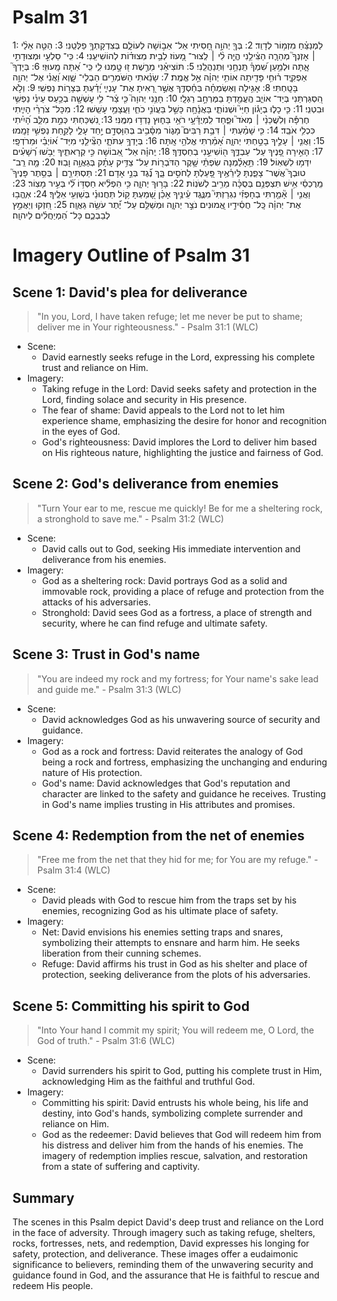 # Psalm 31
1: לַמְנַצֵּ֗חַ מִזְמ֥וֹר לְדָוִֽד׃
2: בְּךָ֖ יְהוָ֣ה חָ֭סִיתִי אַל־ אֵב֣וֹשָׁה לְעוֹלָ֑ם בְּצִדְקָתְךָ֥ פַלְּטֵֽנִי׃
3: הַטֵּ֤ה אֵלַ֨י ׀ אָזְנְךָ֮ מְהֵרָ֪ה הַצִּ֫ילֵ֥נִי הֱיֵ֤ה לִ֨י ׀ לְֽצוּר־ מָ֭עוֹז לְבֵ֥ית מְצוּד֗וֹת לְהוֹשִׁיעֵֽנִי׃
4: כִּֽי־ סַלְעִ֣י וּמְצוּדָתִ֣י אָ֑תָּה וּלְמַ֥עַן שִׁ֝מְךָ֗ תַּֽנְחֵ֥נִי וּֽתְנַהֲלֵֽנִי׃
5: תּוֹצִיאֵ֗נִי מֵרֶ֣שֶׁת ז֭וּ טָ֣מְנוּ לִ֑י כִּֽי־ אַ֝תָּה מָֽעוּזִּֽי׃
6: בְּיָדְךָ֮ אַפְקִ֪יד ר֫וּחִ֥י פָּדִ֖יתָה אוֹתִ֥י יְהוָ֗ה אֵ֣ל אֱמֶֽת׃
7: שָׂנֵ֗אתִי הַשֹּׁמְרִ֥ים הַבְלֵי־ שָׁ֑וְא וַ֝אֲנִ֗י אֶל־ יְהוָ֥ה בָּטָֽחְתִּי׃
8: אָגִ֥ילָה וְאֶשְׂמְחָ֗ה בְּחַ֫סְדֶּ֥ךָ אֲשֶׁ֣ר רָ֭אִיתָ אֶת־ עָנְיִ֑י יָ֝דַ֗עְתָּ בְּצָר֥וֹת נַפְשִֽׁי׃
9: וְלֹ֣א הִ֭סְגַּרְתַּנִי בְּיַד־ אוֹיֵ֑ב הֶֽעֱמַ֖דְתָּ בַמֶּרְחָ֣ב רַגְלָֽי׃
10: חָנֵּ֥נִי יְהוָה֮ כִּ֤י צַ֫ר־ לִ֥י עָשְׁשָׁ֖ה בְכַ֥עַס עֵינִ֗י נַפְשִׁ֥י וּבִטְנִֽי׃
11: כִּ֤י כָל֪וּ בְיָג֡וֹן חַיַּי֮ וּשְׁנוֹתַ֪י בַּאֲנָ֫חָ֥ה כָּשַׁ֣ל בַּעֲוֺנִ֣י כֹחִ֑י וַעֲצָמַ֥י עָשֵֽׁשׁוּ׃
12: מִכָּל־ צֹרְרַ֨י הָיִ֪יתִי חֶרְפָּ֡ה וְלִשֲׁכֵנַ֨י ׀ מְאֹד֮ וּפַ֪חַד לִֽמְיֻדָּ֫עָ֥י רֹאַ֥י בַּח֑וּץ נָדְד֥וּ מִמֶּֽנִּי׃
13: נִ֭שְׁכַּחְתִּי כְּמֵ֣ת מִלֵּ֑ב הָ֝יִ֗יתִי כִּכְלִ֥י אֹבֵֽד׃
14: כִּ֤י שָׁמַ֨עְתִּי ׀ דִּבַּ֥ת רַבִּים֮ מָג֪וֹר מִסָּ֫בִ֥יב בְּהִוָּסְדָ֣ם יַ֣חַד עָלַ֑י לָקַ֖חַת נַפְשִׁ֣י זָמָֽמוּ׃
15: וַאֲנִ֤י ׀ עָלֶ֣יךָ בָטַ֣חְתִּי יְהוָ֑ה אָ֝מַ֗רְתִּי אֱלֹהַ֥י אָֽתָּה׃
16: בְּיָדְךָ֥ עִתֹּתָ֑י הַצִּ֘ילֵ֤נִי מִיַּד־ א֝וֹיְבַ֗י וּמֵרֹדְפָֽי׃
17: הָאִ֣ירָה פָ֭נֶיךָ עַל־ עַבְדֶּ֑ךָ ה֖וֹשִׁיעֵ֣נִי בְחַסְדֶּֽךָ׃
18: יְֽהוָ֗ה אַל־ אֵ֭בוֹשָׁה כִּ֣י קְרָאתִ֑יךָ יֵבֹ֥שׁוּ רְ֝שָׁעִ֗ים יִדְּמ֥וּ לִשְׁאֽוֹל׃
19: תֵּ֥אָלַ֗מְנָה שִׂפְתֵ֫י שָׁ֥קֶר הַדֹּבְר֖וֹת עַל־ צַדִּ֥יק עָתָ֗ק בְּגַאֲוָ֥ה וָבֽוּז׃
20: מָ֤ה רַֽב־ טוּבְךָ֮ אֲשֶׁר־ צָפַ֪נְתָּ לִּֽירֵ֫אֶ֥יךָ פָּ֭עַלְתָּ לַחֹסִ֣ים בָּ֑ךְ נֶ֝֗גֶד בְּנֵ֣י אָדָם׃
21: תַּסְתִּירֵ֤ם ׀ בְּסֵ֥תֶר פָּנֶיךָ֮ מֵֽרֻכְסֵ֫י אִ֥ישׁ תִּצְפְּנֵ֥ם בְּסֻכָּ֗ה מֵרִ֥יב לְשֹׁנֽוֹת׃
22: בָּר֥וּךְ יְהוָ֑ה כִּ֥י הִפְלִ֘יא חַסְדּ֥וֹ לִ֝֗י בְּעִ֣יר מָצֽוֹר׃
23: וַאֲנִ֤י ׀ אָ֘מַ֤רְתִּי בְחָפְזִ֗י נִגְרַזְתִּי֮ מִנֶּ֪גֶד עֵ֫ינֶ֥יךָ אָכֵ֗ן שָׁ֭מַעְתָּ ק֥וֹל תַּחֲנוּנַ֗י בְּשַׁוְּעִ֥י אֵלֶֽיךָ׃
24: אֽ͏ֶהֱב֥וּ אֶת־ יְהוָ֗ה כָּֽל־ חֲסִ֫ידָ֥יו אֱ֭מוּנִים נֹצֵ֣ר יְהוָ֑ה וּמְשַׁלֵּ֥ם עַל־ יֶ֝֗תֶר עֹשֵׂ֥ה גַאֲוָֽה׃
25: חִ֭זְקוּ וְיַאֲמֵ֣ץ לְבַבְכֶ֑ם כָּל־ הַ֝מְיַחֲלִ֗ים לַיהוָֽה׃

# Imagery Outline of Psalm 31

## Scene 1: David's plea for deliverance

> "In you, Lord, I have taken refuge; let me never be put to shame; deliver me in Your righteousness." - Psalm 31:1 (WLC)

- Scene:
  - David earnestly seeks refuge in the Lord, expressing his complete trust and reliance on Him.
- Imagery:
  - Taking refuge in the Lord: David seeks safety and protection in the Lord, finding solace and security in His presence.
  - The fear of shame: David appeals to the Lord not to let him experience shame, emphasizing the desire for honor and recognition in the eyes of God.
  - God's righteousness: David implores the Lord to deliver him based on His righteous nature, highlighting the justice and fairness of God.

## Scene 2: God's deliverance from enemies

> "Turn Your ear to me, rescue me quickly! Be for me a sheltering rock, a stronghold to save me." - Psalm 31:2 (WLC)

- Scene:
  - David calls out to God, seeking His immediate intervention and deliverance from his enemies.
- Imagery:
  - God as a sheltering rock: David portrays God as a solid and immovable rock, providing a place of refuge and protection from the attacks of his adversaries.
  - Stronghold: David sees God as a fortress, a place of strength and security, where he can find refuge and ultimate safety.

## Scene 3: Trust in God's name

> "You are indeed my rock and my fortress; for Your name's sake lead and guide me." - Psalm 31:3 (WLC)

- Scene:
  - David acknowledges God as his unwavering source of security and guidance.
- Imagery:
  - God as a rock and fortress: David reiterates the analogy of God being a rock and fortress, emphasizing the unchanging and enduring nature of His protection.
  - God's name: David acknowledges that God's reputation and character are linked to the safety and guidance he receives. Trusting in God's name implies trusting in His attributes and promises.

## Scene 4: Redemption from the net of enemies

> "Free me from the net that they hid for me; for You are my refuge." - Psalm 31:4 (WLC)

- Scene:
  - David pleads with God to rescue him from the traps set by his enemies, recognizing God as his ultimate place of safety.
- Imagery:
  - Net: David envisions his enemies setting traps and snares, symbolizing their attempts to ensnare and harm him. He seeks liberation from their cunning schemes.
  - Refuge: David affirms his trust in God as his shelter and place of protection, seeking deliverance from the plots of his adversaries.

## Scene 5: Committing his spirit to God

> "Into Your hand I commit my spirit; You will redeem me, O Lord, the God of truth." - Psalm 31:6 (WLC)

- Scene:
  - David surrenders his spirit to God, putting his complete trust in Him, acknowledging Him as the faithful and truthful God.
- Imagery:
  - Committing his spirit: David entrusts his whole being, his life and destiny, into God's hands, symbolizing complete surrender and reliance on Him.
  - God as the redeemer: David believes that God will redeem him from his distress and deliver him from the hands of his enemies. The imagery of redemption implies rescue, salvation, and restoration from a state of suffering and captivity.

## Summary

The scenes in this Psalm depict David's deep trust and reliance on the Lord in the face of adversity. Through imagery such as taking refuge, shelters, rocks, fortresses, nets, and redemption, David expresses his longing for safety, protection, and deliverance. These images offer a eudaimonic significance to believers, reminding them of the unwavering security and guidance found in God, and the assurance that He is faithful to rescue and redeem His people.
